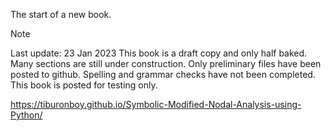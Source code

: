 The start of a new book.

> [!NOTE]  
> Last update: 23 Jan 2023
> This book is a draft copy and only half baked.
> Many sections are still under construction.
> Only preliminary files have been posted to github.
> Spelling and grammar checks have not been completed.
> This book is posted for testing only.

https://tiburonboy.github.io/Symbolic-Modified-Nodal-Analysis-using-Python/

